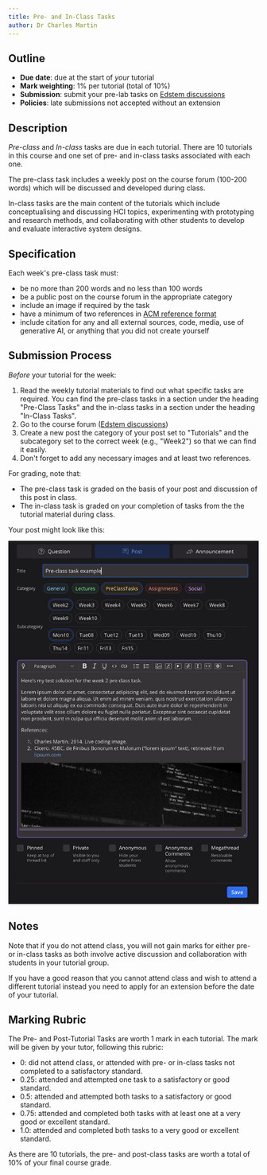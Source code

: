 ```yaml
---
title: Pre- and In-Class Tasks
author: Dr Charles Martin
---
```


## Outline

- **Due date**: due at the start of _your_ tutorial
- **Mark weighting**: 1% per tutorial (total of 10%)
- **Submission**: submit your pre-lab tasks on [Edstem discussions](https://edstem.org/au/courses/24905/discussion)
- **Policies**: late submissions not accepted without an extension

## Description

_Pre-class_ and _In-class_ tasks are due in each tutorial. There are 10 tutorials in this course and one set of pre- and in-class tasks associated with each one.

The pre-class task includes a weekly post on the course forum (100-200 words) which will be discussed and developed during class.

In-class tasks are the main content of the tutorials which include conceptualising and discussing HCI topics, experimenting with prototyping and research methods, and collaborating with other students to develop and evaluate interactive system designs.

## Specification

Each week's pre-class task must:

- be no more than 200 words and no less than 100 words
- be a public post on the course forum in the appropriate category
- include an image if required by the task
- have a minimum of two references in [ACM reference format](https://www.acm.org/publications/authors/reference-formatting)
- include citation for any and all external sources, code, media, use of generative AI, or anything that you did not create yourself

## Submission Process

_Before_ your tutorial for the week:

1. Read the weekly tutorial materials to find out what specific tasks are required. You can find the pre-class tasks in a section under the heading "Pre-Class Tasks" and the in-class tasks in a section under the heading "In-Class Tasks".
2. Go to the course forum ([Edstem discussions](https://edstem.org/au/courses/24905/discussion))
3. Create a new post the category of your post set to "Tutorials" and the subcategory set to the correct week (e.g., "Week2") so that we can find it easily.
4. Don't forget to add any necessary images and at least two references.

For grading, note that:

- The pre-class task is graded on the basis of your post and discussion of this post in class.
- The in-class task is graded on your completion of tasks from the the tutorial material during class.


Your post might look like this:

![An example pre-class task post on the course forum](img/hci-pre-class-task.png)

## Notes

Note that if you do not attend class, you will not gain marks for either pre- or in-class tasks as both involve active discussion and collaboration with students in your tutorial group.

If you have a good reason that you cannot attend class and wish to attend a different tutorial instead you need to apply for an extension before the date of your tutorial.


## Marking Rubric

The Pre- and Post-Tutorial Tasks are worth 1 mark in each tutorial. The mark will be given by your tutor, following this rubric:

- 0: did not attend class, or attended with pre- or in-class tasks not completed to a satisfactory standard.
- 0.25: attended and attempted one task to a satisfactory or good standard.
- 0.5: attended and attempted both tasks to a satisfactory or good standard.
- 0.75: attended and completed both tasks with at least one at a very good or excellent standard.
- 1.0: attended and completed both tasks to a very good or excellent standard.

As there are 10 tutorials, the pre- and post-class tasks are worth a total of 10% of your final course grade.
